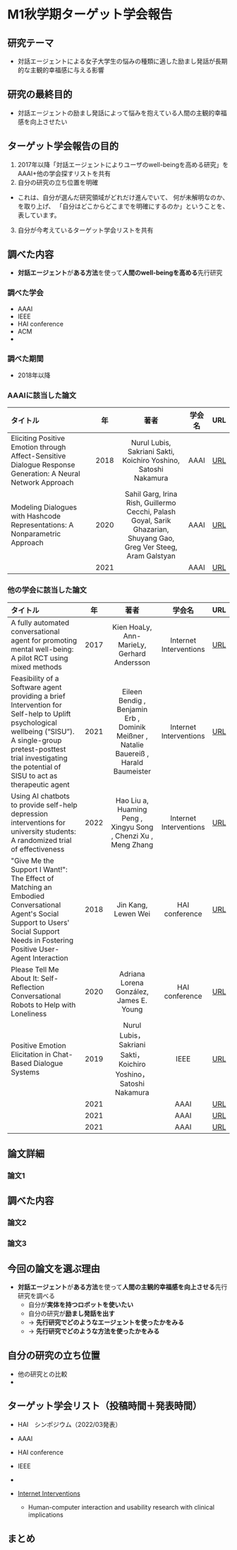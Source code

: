 # M1秋学期ターゲット学会報告
## 研究テーマ
- 対話エージェントによる女子大学生の悩みの種類に適した励まし発話が長期的な主観的幸福感に与える影響

## 研究の最終目的
- 対話エージェントの励まし発話によって悩みを抱えている人間の主観的幸福感を向上させたい

## ターゲット学会報告の目的
1. 2017年以降「対話エージェントによりユーザのwell-beingを高める研究」をAAAI+他の学会探すリストを共有
2. 自分の研究の立ち位置を明確
- これは、自分が選んだ研究領域がどれだけ進んでいて、
何が未解明なのか、を取り上げ、
「自分はどこからどこまでを明確にするのか」ということを、
表しています。
3. 自分が今考えているターゲット学会リストを共有

## 調べた内容
- **対話エージェント**が**ある方法**を使って**人間のwell-beingを高める**先行研究
### 調べた学会
- AAAI
- IEEE
- HAI conference
- ACM
- 
### 調べた期間
- 2018年以降
### AAAIに該当した論文
|タイトル|年|著者|学会名|URL|
|:---|:---:|:---:|:---:|:---:|
|Eliciting Positive Emotion through Affect-Sensitive Dialogue Response Generation: A Neural Network Approach|2018|Nurul Lubis, Sakriani Sakti, Koichiro Yoshino, Satoshi Nakamura|AAAI|[URL]()|
|Modeling Dialogues with Hashcode Representations: A Nonparametric Approach|2020|Sahil Garg, Irina Rish, Guillermo Cecchi, Palash Goyal, Sarik Ghazarian, Shuyang Gao, Greg Ver Steeg, Aram Galstyan|AAAI|[URL]()|
||2021||AAAI|[URL]()|

### 他の学会に該当した論文
|タイトル|年|著者|学会名|URL|
|:---|:---:|:---:|:---:|:---:|
|A fully automated conversational agent for promoting mental well-being: A pilot RCT using mixed methods|2017|Kien HoaLy, Ann-MarieLy, Gerhard Andersson|Internet Interventions|[URL]()|
|Feasibility of a Software agent providing a brief Intervention for Self-help to Uplift psychological wellbeing (“SISU”). A single-group pretest-posttest trial investigating the potential of SISU to act as therapeutic agent|2021|Eileen Bendig , Benjamin Erb , Dominik Meißner , Natalie Bauereiß , Harald Baumeister |Internet Interventions|[URL]()|
|Using AI chatbots to provide self-help depression interventions for university students: A randomized trial of effectiveness|2022|Hao Liu a, Huaming Peng , Xingyu Song , Chenzi Xu , Meng Zhang|Internet Interventions|[URL]()|
|"Give Me the Support I Want!": The Effect of Matching an Embodied Conversational Agent's Social Support to Users' Social Support Needs in Fostering Positive User-Agent Interaction|2018|Jin Kang, Lewen Wei|HAI conference|[URL]()|
|Please Tell Me About It: Self-Reflection Conversational Robots to Help with Loneliness |2020|Adriana Lorena González, James E. Young|HAI conference|[URL]()|
|Positive Emotion Elicitation in Chat-Based Dialogue Systems|2019|Nurul Lubis， Sakriani Sakti， Koichiro Yoshino， Satoshi Nakamura|IEEE|[URL]()|
||2021||AAAI|[URL]()|
||2021||AAAI|[URL]()|
||2021||AAAI|[URL]()|


## 論文詳細
### 論文1
## 調べた内容
### 論文2


### 論文3





## 今回の論文を選ぶ理由
- **対話エージェント**が**ある方法**を使って**人間の主観的幸福感を向上させる**先行研究を調べる
  - 自分が**実体を持つロボットを使いたい**
  - 自分の研究が**励まし発話を出す**
  - → **先行研究でどのようなエージェントを使ったかをみる**
  - → **先行研究でどのような方法を使ったかをみる**



## 自分の研究の立ち位置
- 他の研究との比較
- 

## ターゲット学会リスト（投稿時間＋発表時間）
- HAI　シンポジウム（2022/03発表）
- AAAI
- HAI conference
- IEEE
- 


- [Internet Interventions](https://www.sciencedirect.com/journal/internet-interventions?utm_medium=SRCH&dgcid=STMJ_1648021317_SC&utm_source=B&utm_campaign=STMJ_1648021317_SC)  
  - Human-computer interaction and usability research with clinical implications

## まとめ


